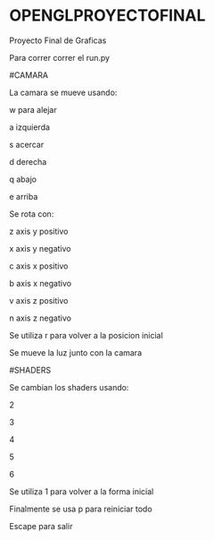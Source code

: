 # OPENGLPROYECTOFINAL
Proyecto Final de Graficas

Para correr correr el run.py


#CAMARA

La camara se mueve usando:

w para alejar

a izquierda 

s acercar 

d derecha 

q abajo 

e arriba 

Se rota con:

z axis y positivo

x axis y negativo

c axis x positivo

b axis x negativo

v axis z positivo

n axis z negativo

Se utiliza r para volver a la posicion inicial

Se mueve la luz junto con la camara


#SHADERS

Se cambian los shaders usando:


2

3

4

5

6

Se utiliza 1 para volver a la forma inicial

Finalmente se usa p para reiniciar todo

Escape para salir
